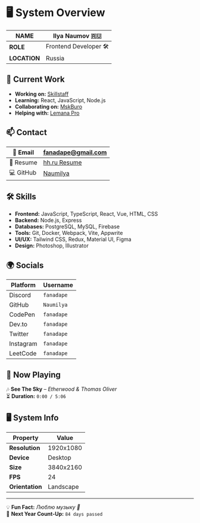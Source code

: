 # 🖥️ System Overview

| **NAME**        | Ilya Naumov 🇷🇺          |
|----------------|------------------------|
| **ROLE**       | Frontend Developer 🛠   |
| **LOCATION**   | Russia                  |

## 🚀 Current Work
- **Working on:** [Skillstaff](https://skillstaff.ru/)
- **Learning:** React, JavaScript, Node.js
- **Collaborating on:** [MskBuro](https://mskburo.ru/)
- **Helping with:** [Lemana Pro](https://lemanapro.ru/)

## 📫 Contact
| 📧 Email  | fanadape@gmail.com |
|-----------|-------------------|
| 📜 Resume | [hh.ru Resume](https://sergiev-posad.hh.ru/resume/0be7779dff0c517aef0039ed1f6538466f7773) |
| 💻 GitHub | [Naumilya](https://github.com/Naumilya/) |

## 🛠️ Skills
- **Frontend:** JavaScript, TypeScript, React, Vue, HTML, CSS  
- **Backend:** Node.js, Express  
- **Databases:** PostgreSQL, MySQL, Firebase  
- **Tools:** Git, Docker, Webpack, Vite, Appwrite  
- **UI/UX:** Tailwind CSS, Redux, Material UI, Figma  
- **Design:** Photoshop, Illustrator  

## 🌍 Socials
| Platform  | Username |
|-----------|---------|
| Discord   | `fanadape` |
| GitHub    | `Naumilya` |
| CodePen   | `fanadape` |
| Dev.to    | `fanadape` |
| Twitter   | `fanadape` |
| Instagram | `fanadape` |
| LeetCode  | `fanadape` |

## 🎵 Now Playing
🎶 **See The Sky** – *Etherwood & Thomas Oliver*  
⏳ **Duration:** `0:00 / 5:06`

## 🖥️ System Info
| Property     | Value          |
|-------------|--------------|
| **Resolution** | 1920x1080  |
| **Device**     | Desktop    |
| **Size**       | 3840x2160  |
| **FPS**        | 24         |
| **Orientation** | Landscape |

---
💡 **Fun Fact:** _Люблю музыку 🎵_  
📅 **Next Year Count-Up:** `84 days passed`
